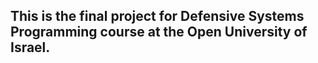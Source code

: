 ## This is the final project for Defensive Systems Programming course at the Open University of Israel.
